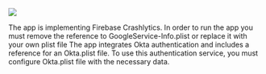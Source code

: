 ![](https://github.com/genesys/mobiledx-samples-ios/blob/master/GenesysMessengerSample/1280x720-PR-Meta-Image.jpeg)

The app is implementing Firebase Crashlytics. In order to run the app you must remove the reference to GoogleService-Info.plist or replace it with your own plist file
The app integrates Okta authentication and includes a reference for an Okta.plist file. To use this authentication service, you must configure Okta.plist file with the necessary data.
